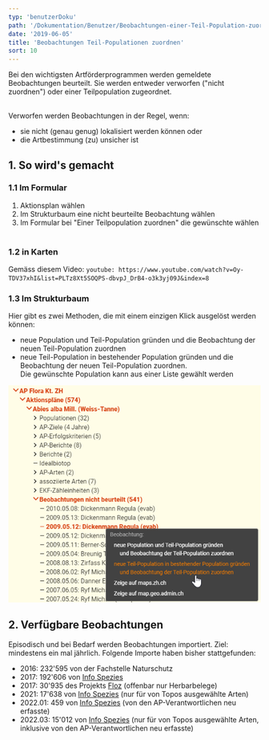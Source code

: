 ```yaml
---
typ: 'benutzerDoku'
path: '/Dokumentation/Benutzer/Beobachtungen-einer-Teil-Population-zuordnen'
date: '2019-06-05'
title: 'Beobachtungen Teil-Populationen zuordnen'
sort: 10
---
```


Bei den wichtigsten Artförderprogrammen werden gemeldete Beobachtungen beurteilt. Sie werden entweder verworfen ("nicht zuordnen") oder einer Teilpopulation zugeordnet.<br/><br/>

Verworfen werden Beobachtungen in der Regel, wenn:

- sie nicht (genau genug) lokalisiert werden können oder
- die Artbestimmung (zu) unsicher ist

## 1. So wird's gemacht

### 1.1 Im Formular

1. Aktionsplan wählen
2. Im Strukturbaum eine nicht beurteilte Beobachtung wählen
3. Im Formular bei "Einer Teilpopulation zuordnen" die gewünschte wählen<br/><br/>

### 1.2 in Karten

Gemäss diesem Video:
`youtube: https://www.youtube.com/watch?v=Oy-TDV37xhI&list=PLTz8Xt5SOQPS-dbvpJ_DrB4-o3k3yj09J&index=8`

### 1.3 Im Strukturbaum

Hier gibt es zwei Methoden, die mit einem einzigen Klick ausgelöst werden können:

- neue Population und Teil-Population gründen und die Beobachtung der neuen Teil-Population zuordnen
- neue Teil-Population in bestehender Population gründen und die Beobachtung der neuen Teil-Population zuordnen.<br/>
  Die gewünschte Population kann aus einer Liste gewählt werden

![im Strukturbaum](beobZuordnen_01.png)<br/>

## 2. Verfügbare Beobachtungen

Episodisch und bei Bedarf werden Beobachtungen importiert. Ziel: mindestens ein mal jährlich. Folgende Importe haben bisher stattgefunden:

- 2016: 232'595 von der Fachstelle Naturschutz
- 2017: 192'606 von [Info Spezies](https://www.infoflora.ch/de/allgemeines/info-species.html)
- 2017: 30'935 des Projekts [Floz](https://www.floz.zbg.ch/) (offenbar nur Herbarbelege)
- 2021: 17'638 von [Info Spezies](https://www.infoflora.ch/de/allgemeines/info-species.html) (nur für von Topos ausgewählte Arten)
- 2022.01: 459 von [Info Spezies](https://www.infoflora.ch/de/allgemeines/info-species.html) (von den AP-Verantwortlichen neu erfasste)
- 2022.03: 15'012 von [Info Spezies](https://www.infoflora.ch/de/allgemeines/info-species.html) (nur für von Topos ausgewählte Arten, inklusive von den AP-Verantwortlichen neu erfasste)
  <br/><br/>
